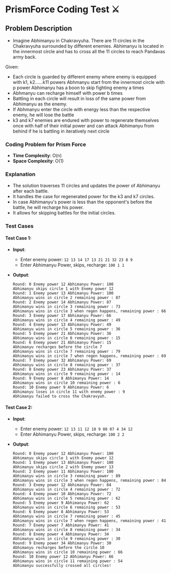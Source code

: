 # PrismForce Coding Test ⚔️

## Problem Description

- Imagine Abhimanyu in Chakravyuha. There are 11 circles in the Chakravyuha surrounded by different enemies.
  Abhimanyu is located in the innermost circle and has to cross all the 11 circles to reach Pandavas army back.

Given:

- Each circle is guarded by different enemy where enemy is equipped with k1, k2……k11 powers
  Abhmanyu start from the innermost circle with p power Abhimanyu has a boon to skip fighting enemy
  a times
- Abhmanyu can recharge himself with power b times
- Battling in each circle will result in loss of the same power from Abhimanyu as the enemy.
- If Abhmanyu enter the circle with energy less than the respective enemy, he will lose the battle
- k3 and k7 enemies are endured with power to regenerate themselves once with half of their initial
  power and can attack Abhimanyu from behind if he is battling in iteratively next circle

### Coding Problem for Prism Force

- **Time Complexity**: O(n)
- **Space Complexity**: O(1)

### Explanation

- The solution traverses 11 circles and updates the power of Abhimanyu after each battle.
- It handles the case for regenerated power for the k3 and k7 circles.
- In case Abhimanyu's power is less than the opponent's before the battle, he will recharge his power.
- It allows for skipping battles for the initial circles.

### Test Cases

#### Test Case 1:

- **Input**:

  - Enter enemy power: `12 13 14 17 13 21 21 32 23 8 9`
  - Enter Abhimanyu Power, skips, recharge: `100 1 1`

- **Output**:
  ```
  Round: 0 Enemy power 12 Abhimanyu Power: 100
  Abhimanyu skips circle 1 with Enemy power 12
  Round: 1 Enemy power 13 Abhimanyu Power: 100
  Abhimanyu wins in circle 2 remaining power : 87
  Round: 2 Enemy power 14 Abhimanyu Power: 87
  Abhimanyu wins in circle 3 remaining power : 73
  Abhimanyu wins in circle 3 when regen happens, remaining power : 66
  Round: 3 Enemy power 17 Abhimanyu Power: 66
  Abhimanyu wins in circle 4 remaining power : 49
  Round: 4 Enemy power 13 Abhimanyu Power: 49
  Abhimanyu wins in circle 5 remaining power : 36
  Round: 5 Enemy power 21 Abhimanyu Power: 36
  Abhimanyu wins in circle 6 remaining power : 15
  Round: 6 Enemy power 21 Abhimanyu Power: 15
  Abhimanyu recharges before the circle 7
  Abhimanyu wins in circle 7 remaining power : 79
  Abhimanyu wins in circle 7 when regen happens, remaining power : 69
  Round: 7 Enemy power 32 Abhimanyu Power: 69
  Abhimanyu wins in circle 8 remaining power : 37
  Round: 8 Enemy power 23 Abhimanyu Power: 37
  Abhimanyu wins in circle 9 remaining power : 14
  Round: 9 Enemy power 8 Abhimanyu Power: 14
  Abhimanyu wins in circle 10 remaining power : 6
  Round: 10 Enemy power 9 Abhimanyu Power: 6
  Abhimanyu loses in circle 11 with enemy power : 9
  Abhimanyu failed to cross the Chakravyuh.
  ```

#### Test Case 2:

- **Input**:

  - Enter enemy power: `12 13 11 12 10 9 08 07 4 34 12`
  - Enter Abhimanyu Power, skips, recharge: `100 2 2`

- **Output**:
  ```
  Round: 0 Enemy power 12 Abhimanyu Power: 100
  Abhimanyu skips circle 1 with Enemy power 12
  Round: 1 Enemy power 13 Abhimanyu Power: 100
  Abhimanyu skips circle 2 with Enemy power 13
  Round: 2 Enemy power 11 Abhimanyu Power: 100
  Abhimanyu wins in circle 3 remaining power : 89
  Abhimanyu wins in circle 3 when regen happens, remaining power : 84
  Round: 3 Enemy power 12 Abhimanyu Power: 84
  Abhimanyu wins in circle 4 remaining power : 72
  Round: 4 Enemy power 10 Abhimanyu Power: 72
  Abhimanyu wins in circle 5 remaining power : 62
  Round: 5 Enemy power 9 Abhimanyu Power: 62
  Abhimanyu wins in circle 6 remaining power : 53
  Round: 6 Enemy power 8 Abhimanyu Power: 53
  Abhimanyu wins in circle 7 remaining power : 45
  Abhimanyu wins in circle 7 when regen happens, remaining power : 41
  Round: 7 Enemy power 7 Abhimanyu Power: 41
  Abhimanyu wins in circle 8 remaining power : 34
  Round: 8 Enemy power 4 Abhimanyu Power: 34
  Abhimanyu wins in circle 9 remaining power : 30
  Round: 9 Enemy power 34 Abhimanyu Power: 30
  Abhimanyu recharges before the circle 10
  Abhimanyu wins in circle 10 remaining power : 66
  Round: 10 Enemy power 12 Abhimanyu Power: 66
  Abhimanyu wins in circle 11 remaining power : 54
  Abhimanyu successfully crossed all circles!
  ```
